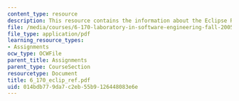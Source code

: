 ```yaml
---
content_type: resource
description: This resource contains the information about the Eclipse Reference.
file: /media/courses/6-170-laboratory-in-software-engineering-fall-2005/014bdb779da7c2eb55b9126448083e6e_6_170_eclip_ref.pdf
file_type: application/pdf
learning_resource_types:
- Assignments
ocw_type: OCWFile
parent_title: Assignments
parent_type: CourseSection
resourcetype: Document
title: 6_170_eclip_ref.pdf
uid: 014bdb77-9da7-c2eb-55b9-126448083e6e
---
```

